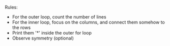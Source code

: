 Rules:

- For the outer loop, count the number of lines
- For the inner loop, focus on the columns, and connect them somehow to the rows
- Print them '*' inside the outer for loop
- Observe symmetry (optional)

